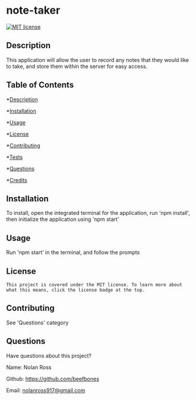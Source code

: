 # note-taker

  [![MIT license](https://img.shields.io/badge/License-MIT-blue.svg)](https://lbesson.mit-license.org/)

  ## Description
  This application will allow the user to record any notes that they would like to take, and store them within the server for easy access.

  ## Table of Contents

  *[Description](#description)

  *[Installation](#installation)

  *[Usage](#usage)

  *[License](#license)

  *[Contributing](#contributing)

  *[Tests](#tests)

  *[Questions](#questions)

  *[Credits](credits)

  ## Installation
  To install, open the integrated terminal for the application, run 'npm install', then initialize the application using 'npm start'

  ## Usage
  Run 'npm start' in the terminal, and follow the prompts

  ## License
    This project is covered under the MIT license. To learn more about what this means, click the license badge at the top.

  ## Contributing
  See 'Questions' category

  ## Questions
  Have questions about this project?

  Name: Nolan Ross

  Github: https://github.com/beefbones

  Email: nolanross917@gmail.com
  